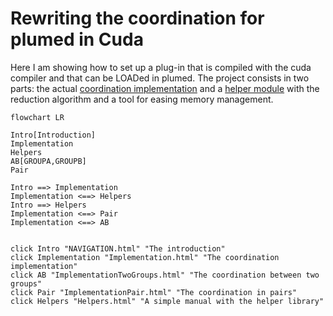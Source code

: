 # Rewriting the coordination for plumed in Cuda

Here I am showing how to set up a plug-in that is compiled with the cuda compiler
and that can be LOADed in plumed.
The project consists in two parts: the actual
[coordination implementation](Implementation.md) and a [helper module](Helpers.md)
 with the reduction algorithm and a tool for easing memory management.


```mermaid
flowchart LR

Intro[Introduction]
Implementation
Helpers
AB[GROUPA,GROUPB]
Pair

Intro ==> Implementation
Implementation <==> Helpers
Intro ==> Helpers
Implementation <==> Pair
Implementation <==> AB


click Intro "NAVIGATION.html" "The introduction"
click Implementation "Implementation.html" "The coordination implementation"
click AB "ImplementationTwoGroups.html" "The coordination between two groups"
click Pair "ImplementationPair.html" "The coordination in pairs"
click Helpers "Helpers.html" "A simple manual with the helper library"
```
